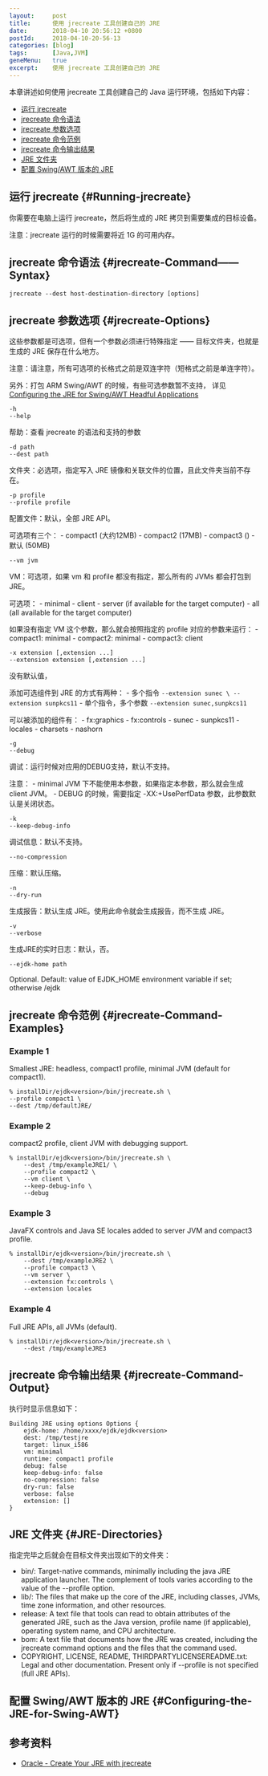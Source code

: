 ```yaml
---
layout:     post
title:      使用 jrecreate 工具创建自己的 JRE
date:       2018-04-10 20:56:12 +0800
postId:     2018-04-10-20-56-13
categories: [blog]
tags:       [Java,JVM]
geneMenu:   true
excerpt:    使用 jrecreate 工具创建自己的 JRE
---
```


本章讲述如何使用 jrecreate 工具创建自己的 Java 运行环境，包括如下内容：

* [运行 jrecreate](#Running-jrecreate)
* [jrecreate 命令语法](#jrecreate-Command——Syntax)
* [jrecreate 参数选项](#jrecreate-Options)
* [jrecreate 命令范例](#jrecreate-Command-Examples)
* [jrecreate 命令输出结果](#jrecreate-Command-Output)
* [JRE 文件夹](#JRE-Directories)
* [配置 Swing/AWT 版本的 JRE](#Configuring-the-JRE-for-Swing-AWT)

## 运行 jrecreate  {#Running-jrecreate}

你需要在电脑上运行 jrecreate，然后将生成的 JRE 拷贝到需要集成的目标设备。

注意：jrecreate 运行的时候需要将近 1G 的可用内存。

## jrecreate 命令语法 {#jrecreate-Command——Syntax}

```Shell
jrecreate --dest host-destination-directory [options]
```
## jrecreate 参数选项 {#jrecreate-Options}

这些参数都是可选项，但有一个参数必须进行特殊指定 —— 目标文件夹，也就是生成的 JRE 保存在什么地方。

注意：请注意，所有可选项的长格式之前是双连字符（短格式之前是单连字符）。

另外：打包 ARM Swing/AWT 的时候，有些可选参数暂不支持，
详见[Configuring the JRE for Swing/AWT Headful Applications](#Configuring-the-JRE-for-Swing-AWT)

```Shell
-h
--help
```
帮助：查看 jrecreate 的语法和支持的参数

```Shell
-d path
--dest path
```
文件夹：必选项，指定写入 JRE 镜像和关联文件的位置，且此文件夹当前不存在。

```Shell
-p profile
--profile profile
```
配置文件：默认，全部 JRE API。

可选项有三个：
    - compact1 (大约12MB)
    - compact2 (17MB)
    - compact3 ()
    - 默认     (50MB)

```Shell
--vm jvm
```
VM：可选项，如果 vm 和 profile 都没有指定，那么所有的 JVMs 都会打包到 JRE。

可选项：
    - minimal
    - client
    - server (if available for the target computer)
    - all (all available for the target computer)

如果没有指定 VM 这个参数，那么就会按照指定的 profile 对应的参数来运行：
    - compact1: minimal
    - compact2: minimal
    - compact3: client

```Shell
-x extension [,extension ...]
--extension extension [,extension ...]
```
没有默认值，

添加可选组件到 JRE 的方式有两种：
    - 多个指令
    ```
    --extension sunec \
    --extension sunpkcs11
    ```
    - 单个指令，多个参数
    ```
    --extension sunec,sunpkcs11
    ```

可以被添加的组件有：
    - fx:graphics
    - fx:controls
    - sunec
    - sunpkcs11
    - locales
    - charsets
    - nashorn

```Shell
-g
--debug
```
调试：运行时候对应用的DEBUG支持，默认不支持。

注意：
    - minimal JVM 下不能使用本参数，如果指定本参数，那么就会生成 client JVM。
    - DEBUG 的时候，需要指定 -XX:+UsePerfData 参数，此参数默认是关闭状态。

```Shell
-k
--keep-debug-info
```
调试信息：默认不支持。

```Shell
--no-compression
```
压缩：默认压缩。

```Shell
-n
--dry-run
```
生成报告：默认生成 JRE。使用此命令就会生成报告，而不生成 JRE。

```Shell
-v
--verbose
```
生成JRE的实时日志：默认，否。

```Shell
--ejdk-home path
```
Optional. Default: value of EJDK_HOME environment variable if set; otherwise /ejdk<version>

## jrecreate 命令范例 {#jrecreate-Command-Examples}
### Example 1
Smallest JRE: headless, compact1 profile, minimal JVM (default for compact1).
```Shell
% installDir/ejdk<version>/bin/jrecreate.sh \
--profile compact1 \
--dest /tmp/defaultJRE/
```   
### Example 2
compact2 profile, client JVM with debugging support.
```Shell
% installDir/ejdk<version>/bin/jrecreate.sh \
    --dest /tmp/exampleJRE1/ \
    --profile compact2 \
    --vm client \ 
    --keep-debug-info \
    --debug
```

### Example 3
JavaFX controls and Java SE locales added to server JVM and compact3 profile.  
```Shell
% installDir/ejdk<version>/bin/jrecreate.sh \
    --dest /tmp/exampleJRE2 \
    --profile compact3 \
    --vm server \
    --extension fx:controls \
    --extension locales 
``` 
### Example 4
Full JRE APIs, all JVMs (default).
```Shell
% installDir/ejdk<version>/bin/jrecreate.sh \
    --dest /tmp/exampleJRE3 
```    

## jrecreate 命令输出结果 {#jrecreate-Command-Output}
执行时显示信息如下：
```Shell
Building JRE using options Options {
    ejdk-home: /home/xxxx/ejdk/ejdk<version>
    dest: /tmp/testjre
    target: linux_i586
    vm: minimal
    runtime: compact1 profile
    debug: false
    keep-debug-info: false
    no-compression: false
    dry-run: false
    verbose: false
    extension: []
}
```

## JRE 文件夹 {#JRE-Directories}

指定完毕之后就会在目标文件夹出现如下的文件夹：

* bin/: Target-native commands, minimally including the java JRE application launcher. The complement of tools varies according to the value of the --profile option.
* lib/: The files that make up the core of the JRE, including classes, JVMs, time zone information, and other resources.
* release: A text file that tools can read to obtain attributes of the generated JRE, such as the Java version, profile name (if applicable), operating system name, and CPU architecture.
* bom: A text file that documents how the JRE was created, including the jrecreate command options and the files that the command used.
* COPYRIGHT, LICENSE, README, THIRDPARTYLICENSEREADME.txt: Legal and other documentation. Present only if --profile is not specified (full JRE APIs).

## 配置 Swing/AWT 版本的 JRE {#Configuring-the-JRE-for-Swing-AWT}


## 参考资料

* [Oracle - Create Your JRE with jrecreate](https://docs.oracle.com/javase/8/embedded/develop-apps-platforms/jrecreate.htm)
